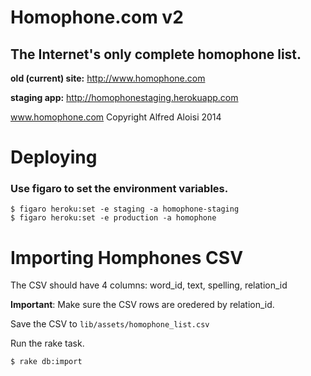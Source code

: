 # Homophone.com v2
## The Internet's only complete homophone list.

**old (current) site:** http://www.homophone.com

**staging app:** http://homophonestaging.herokuapp.com

www.homophone.com Copyright Alfred Aloisi 2014

# Deploying

### Use figaro to set the environment variables.
```
$ figaro heroku:set -e staging -a homophone-staging
$ figaro heroku:set -e production -a homophone
```

# Importing Homphones CSV

The CSV should have 4 columns: word_id, text, spelling, relation_id

__Important__: Make sure the CSV rows are oredered by relation_id.

Save the CSV to `lib/assets/homophone_list.csv`

Run the rake task.
```
$ rake db:import
```
